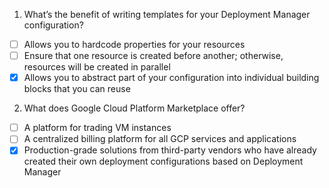 1. What’s the benefit of writing templates for your Deployment Manager configuration?

- [ ] Allows you to hardcode properties for your resources
- [ ] Ensure that one resource is created before another; otherwise, resources will be created in parallel
- [X] Allows you to abstract part of your configuration into individual building blocks that you can reuse

2. What does Google Cloud Platform Marketplace offer?

- [ ] A platform for trading VM instances
- [ ] A centralized billing platform for all GCP services and applications
- [X] Production-grade solutions from third-party vendors who have already created their own deployment configurations based on Deployment Manager
